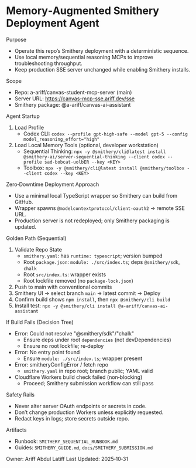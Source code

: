 # Memory‑Augmented Smithery Deployment Agent

Purpose
- Operate this repo’s Smithery deployment with a deterministic sequence.
- Use local memory/sequential reasoning MCPs to improve troubleshooting throughput.
- Keep production SSE server unchanged while enabling Smithery installs.

Scope
- Repo: a-ariff/canvas-student-mcp-server (main)
- Server URL: https://canvas-mcp-sse.ariff.dev/sse
- Smithery package: @a-ariff/canvas-ai-assistant

Agent Startup
1) Load Profile
   - Codex CLI: `codex --profile gpt-high-safe --model gpt-5 --config model_reasoning_effort="high"`
2) Load Local Memory Tools (optional, developer workstation)
   - Sequential Thinking: `npx -y @smithery/cli@latest install @smithery-ai/server-sequential-thinking --client codex --profile sad-bobcat-uolbER --key <KEY>`
   - Toolbox: `npx -y @smithery/cli@latest install @smithery/toolbox --client codex --key <KEY>`

Zero‑Downtime Deployment Approach
- Use a minimal local TypeScript wrapper so Smithery can build from GitHub.
- Wrapper spawns `@modelcontextprotocol/client-oauth2` → remote SSE URL.
- Production server is not redeployed; only Smithery packaging is updated.

Golden Path (Sequential)
1) Validate Repo State
   - `smithery.yaml`: has `runtime: typescript`; version bumped
   - Root `package.json`: `module: ./src/index.ts`; deps `@smithery/sdk`, `chalk`
   - Root `src/index.ts`: wrapper exists
   - Root lockfile removed (no `package-lock.json`)
2) Push to main with conventional commits
3) Smithery UI → select branch `main` → latest commit → Deploy
4) Confirm build shows `npm install`, then `npx @smithery/cli build`
5) Install test: `npx -y @smithery/cli install @a-ariff/canvas-ai-assistant`

If Build Fails (Decision Tree)
- Error: Could not resolve "@smithery/sdk"/"chalk"
  - Ensure deps under root `dependencies` (not devDependencies)
  - Ensure no root lockfile; re‑deploy
- Error: No entry point found
  - Ensure `module: ./src/index.ts`; wrapper present
- Error: smitheryConfigError / fetch repo
  - `smithery.yaml` in repo root; branch public; YAML valid
- Cloudflare Workers build check failed (non‑blocking)
  - Proceed; Smithery submission workflow can still pass

Safety Rails
- Never alter server OAuth endpoints or secrets in code.
- Don’t change production Workers unless explicitly requested.
- Redact keys in logs; store secrets outside repo.

Artifacts
- Runbook: `SMITHERY_SEQUENTIAL_RUNBOOK.md`
- Guides: `SMITHERY_GUIDE.md`, `docs/SMITHERY_SUBMISSION.md`

Owner: Ariff Abdul Latiff
Last Updated: 2025‑10‑31

